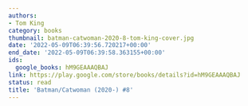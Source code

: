 ```yaml
---
authors:
- Tom King
category: books
thumbnail: batman-catwoman-2020-8-tom-king-cover.jpg
date: '2022-05-09T06:39:56.720217+00:00'
end_date: '2022-05-09T06:39:58.363155+00:00'
ids:
  google_books: hM9GEAAAQBAJ
link: https://play.google.com/store/books/details?id=hM9GEAAAQBAJ
status: read
title: 'Batman/Catwoman (2020-) #8'
---
```

